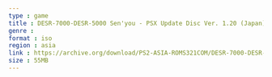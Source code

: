 ```yaml
---
type : game
title : DESR-7000-DESR-5000 Sen'you - PSX Update Disc Ver. 1.20 (Japan)
genre : 
format : iso
region : asia
link : https://archive.org/download/PS2-ASIA-ROMS321COM/DESR-7000-DESR-5000%20Sen%27you%20-%20PSX%20Update%20Disc%20Ver.%201.20%20%28Japan%29.7z
size : 55MB
---
```

